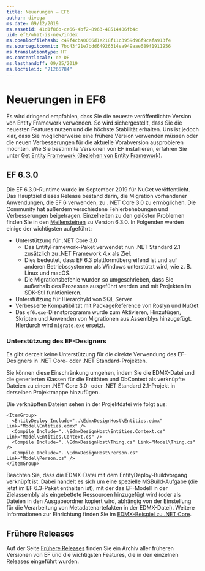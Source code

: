 ```yaml
---
title: Neuerungen – EF6
author: divega
ms.date: 09/12/2019
ms.assetid: 41d1f86b-ce66-4bf2-8963-48514406fb4c
uid: ef6/what-is-new/index
ms.openlocfilehash: c49f4cba0066d1e218f11c3959d96f9cafa913f4
ms.sourcegitcommit: 7bc43f21e7bdd64926314ea949aae689f1911956
ms.translationtype: HT
ms.contentlocale: de-DE
ms.lasthandoff: 09/25/2019
ms.locfileid: "71266784"
---
```

# <a name="whats-new-in-ef6"></a>Neuerungen in EF6

Es wird dringend empfohlen, dass Sie die neueste veröffentlichte Version von Entity Framework verwenden. So wird sichergestellt, dass Sie die neuesten Features nutzen und die höchste Stabilität erhalten.
Uns ist jedoch klar, dass Sie möglicherweise eine frühere Version verwenden müssen oder die neuen Verbesserungen für die aktuelle Vorabversion ausprobieren möchten.
Wie Sie bestimmte Versionen von EF installieren, erfahren Sie unter [Get Entity Framework (Beziehen von Entity Framework)](~/ef6/fundamentals/install.md).

## <a name="ef-630"></a>EF 6.3.0

Die EF 6.3.0-Runtime wurde im September 2019 für NuGet veröffentlicht. Das Hauptziel dieses Release bestand darin, die Migration vorhandener Anwendungen, die EF 6 verwenden, zu . NET Core 3.0 zu ermöglichen. Die Community hat außerdem verschiedene Fehlerbehebungen und Verbesserungen beigetragen. Einzelheiten zu den gelösten Problemen finden Sie in den [Meilensteinen](https://github.com/aspnet/EntityFramework6/milestones?state=closed) zu Version 6.3.0. In Folgenden werden einige der wichtigsten aufgeführt:

- Unterstützung für .NET Core 3.0
  - Das EntityFramework-Paket verwendet nun .NET Standard 2.1 zusätzlich zu .NET Framework 4.x als Ziel.
  - Dies bedeutet, dass EF 6.3 plattformübergreifend ist und auf anderen Betriebssystemen als Windows unterstützt wird, wie z. B. Linux und macOS.
  - Die Migrationsbefehle wurden so umgeschrieben, dass Sie außerhalb des Prozesses ausgeführt werden und mit Projekten im SDK-Stil funktionieren.
- Unterstützung für HierarchyId von SQL Server
- Verbesserte Kompatibilität mit PackageReference von Roslyn und NuGet
- Das `ef6.exe`-Dienstprogramm wurde zum Aktivieren, Hinzufügen, Skripten und Anwenden von Migrationen aus Assemblys hinzugefügt. Hierdurch wird `migrate.exe` ersetzt.

### <a name="ef-designer-support"></a>Unterstützung des EF-Designers

Es gibt derzeit keine Unterstützung für die direkte Verwendung des EF-Designers in .NET Core- oder .NET Standard-Projekten. 

Sie können diese Einschränkung umgehen, indem Sie die EDMX-Datei und die generierten Klassen für die Entitäten und DbContext als verknüpfte Dateien zu einem .NET Core 3.0- oder .NET Standard 2.1-Projekt in derselben Projektmappe hinzufügen.

Die verknüpften Dateien sehen in der Projektdatei wie folgt aus:

``` csproj 
<ItemGroup>
  <EntityDeploy Include="..\EdmxDesignHost\Entities.edmx" Link="Model\Entities.edmx" />
  <Compile Include="..\EdmxDesignHost\Entities.Context.cs" Link="Model\Entities.Context.cs" />
  <Compile Include="..\EdmxDesignHost\Thing.cs" Link="Model\Thing.cs" />
  <Compile Include="..\EdmxDesignHost\Person.cs" Link="Model\Person.cs" />
</ItemGroup>
```

Beachten Sie, dass die EDMX-Datei mit dem EntityDeploy-Buildvorgang verknüpft ist. Dabei handelt es sich um eine spezielle MSBuild-Aufgabe (die jetzt im EF 6.3-Paket enthalten ist), mit der das EF-Modell in der Zielassembly als eingebettete Ressourcen hinzugefügt wird (oder als Dateien in den Ausgabeordner kopiert wird, abhängig von der Einstellung für die Verarbeitung von Metadatenartefakten in der EDMX-Datei). Weitere Informationen zur Einrichtung finden Sie im [EDMX-Beispiel zu .NET Core](https://aka.ms/EdmxDotNetCoreSample).

## <a name="past-releases"></a>Frühere Releases

Auf der Seite [Frühere Releases](past-releases.md) finden Sie ein Archiv aller früheren Versionen von EF und die wichtigsten Features, die in den einzelnen Releases eingeführt wurden.
